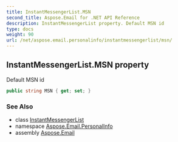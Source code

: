 ```yaml
---
title: InstantMessengerList.MSN
second_title: Aspose.Email for .NET API Reference
description: InstantMessengerList property. Default MSN id
type: docs
weight: 90
url: /net/aspose.email.personalinfo/instantmessengerlist/msn/
---
```

## InstantMessengerList.MSN property

Default MSN id

```csharp
public string MSN { get; set; }
```

### See Also

* class [InstantMessengerList](../)
* namespace [Aspose.Email.PersonalInfo](../../instantmessengerlist/)
* assembly [Aspose.Email](../../../)


